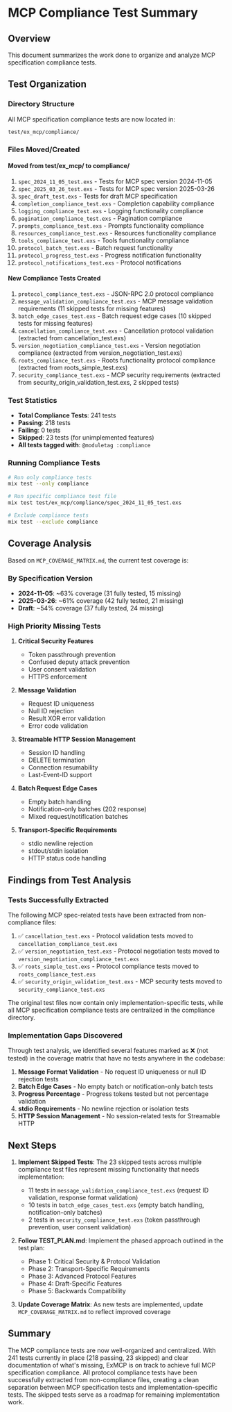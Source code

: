 # MCP Compliance Test Summary

## Overview

This document summarizes the work done to organize and analyze MCP specification compliance tests.

## Test Organization

### Directory Structure
All MCP specification compliance tests are now located in:
```
test/ex_mcp/compliance/
```

### Files Moved/Created

#### Moved from test/ex_mcp/ to compliance/
1. `spec_2024_11_05_test.exs` - Tests for MCP spec version 2024-11-05
2. `spec_2025_03_26_test.exs` - Tests for MCP spec version 2025-03-26  
3. `spec_draft_test.exs` - Tests for draft MCP specification
4. `completion_compliance_test.exs` - Completion capability compliance
5. `logging_compliance_test.exs` - Logging functionality compliance
6. `pagination_compliance_test.exs` - Pagination compliance
7. `prompts_compliance_test.exs` - Prompts functionality compliance
8. `resources_compliance_test.exs` - Resources functionality compliance
9. `tools_compliance_test.exs` - Tools functionality compliance
10. `protocol_batch_test.exs` - Batch request functionality
11. `protocol_progress_test.exs` - Progress notification functionality
12. `protocol_notifications_test.exs` - Protocol notifications

#### New Compliance Tests Created
1. `protocol_compliance_test.exs` - JSON-RPC 2.0 protocol compliance
2. `message_validation_compliance_test.exs` - MCP message validation requirements (11 skipped tests for missing features)
3. `batch_edge_cases_test.exs` - Batch request edge cases (10 skipped tests for missing features)
4. `cancellation_compliance_test.exs` - Cancellation protocol validation (extracted from cancellation_test.exs)
5. `version_negotiation_compliance_test.exs` - Version negotiation compliance (extracted from version_negotiation_test.exs)
6. `roots_compliance_test.exs` - Roots functionality protocol compliance (extracted from roots_simple_test.exs)
7. `security_compliance_test.exs` - MCP security requirements (extracted from security_origin_validation_test.exs, 2 skipped tests)

### Test Statistics

- **Total Compliance Tests**: 241 tests
- **Passing**: 218 tests
- **Failing**: 0 tests
- **Skipped**: 23 tests (for unimplemented features)
- **All tests tagged with**: `@moduletag :compliance`

### Running Compliance Tests

```bash
# Run only compliance tests
mix test --only compliance

# Run specific compliance test file
mix test test/ex_mcp/compliance/spec_2024_11_05_test.exs

# Exclude compliance tests
mix test --exclude compliance
```

## Coverage Analysis

Based on `MCP_COVERAGE_MATRIX.md`, the current test coverage is:

### By Specification Version
- **2024-11-05**: ~63% coverage (31 fully tested, 15 missing)
- **2025-03-26**: ~61% coverage (42 fully tested, 21 missing)
- **Draft**: ~54% coverage (37 fully tested, 24 missing)

### High Priority Missing Tests

1. **Critical Security Features**
   - Token passthrough prevention
   - Confused deputy attack prevention
   - User consent validation
   - HTTPS enforcement

2. **Message Validation**
   - Request ID uniqueness
   - Null ID rejection
   - Result XOR error validation
   - Error code validation

3. **Streamable HTTP Session Management**
   - Session ID handling
   - DELETE termination
   - Connection resumability
   - Last-Event-ID support

4. **Batch Request Edge Cases**
   - Empty batch handling
   - Notification-only batches (202 response)
   - Mixed request/notification batches

5. **Transport-Specific Requirements**
   - stdio newline rejection
   - stdout/stdin isolation
   - HTTP status code handling

## Findings from Test Analysis

### Tests Successfully Extracted

The following MCP spec-related tests have been extracted from non-compliance files:

1. ✅ `cancellation_test.exs` - Protocol validation tests moved to `cancellation_compliance_test.exs`
2. ✅ `version_negotiation_test.exs` - Protocol negotiation tests moved to `version_negotiation_compliance_test.exs`
3. ✅ `roots_simple_test.exs` - Protocol compliance tests moved to `roots_compliance_test.exs`
4. ✅ `security_origin_validation_test.exs` - MCP security tests moved to `security_compliance_test.exs`

The original test files now contain only implementation-specific tests, while all MCP specification compliance tests are centralized in the compliance directory.

### Implementation Gaps Discovered

Through test analysis, we identified several features marked as ❌ (not tested) in the coverage matrix that have no tests anywhere in the codebase:

1. **Message Format Validation** - No request ID uniqueness or null ID rejection tests
2. **Batch Edge Cases** - No empty batch or notification-only batch tests
3. **Progress Percentage** - Progress tokens tested but not percentage validation
4. **stdio Requirements** - No newline rejection or isolation tests
5. **HTTP Session Management** - No session-related tests for Streamable HTTP

## Next Steps

1. **Implement Skipped Tests**: The 23 skipped tests across multiple compliance test files represent missing functionality that needs implementation:
   - 11 tests in `message_validation_compliance_test.exs` (request ID validation, response format validation)
   - 10 tests in `batch_edge_cases_test.exs` (empty batch handling, notification-only batches)
   - 2 tests in `security_compliance_test.exs` (token passthrough prevention, user consent validation)

2. **Follow TEST_PLAN.md**: Implement the phased approach outlined in the test plan:
   - Phase 1: Critical Security & Protocol Validation
   - Phase 2: Transport-Specific Requirements
   - Phase 3: Advanced Protocol Features
   - Phase 4: Draft-Specific Features
   - Phase 5: Backwards Compatibility

3. **Update Coverage Matrix**: As new tests are implemented, update `MCP_COVERAGE_MATRIX.md` to reflect improved coverage

## Summary

The MCP compliance tests are now well-organized and centralized. With 241 tests currently in place (218 passing, 23 skipped) and clear documentation of what's missing, ExMCP is on track to achieve full MCP specification compliance. All protocol compliance tests have been successfully extracted from non-compliance files, creating a clean separation between MCP specification tests and implementation-specific tests. The skipped tests serve as a roadmap for remaining implementation work.